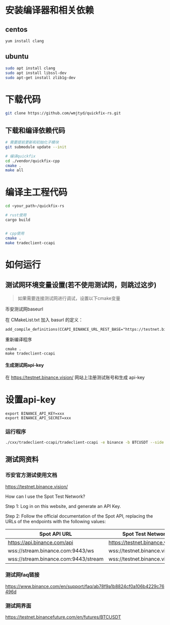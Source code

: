 # 安装编译器和相关依赖

## centos

`yum install clang`

## ubuntu

```bash
sudo apt install clang
sudo apt install libssl-dev
sudo apt-get install zlib1g-dev
```

# 下载代码
```bash
git clone https://github.com/wmjtyd/quickfix-rs.git
```

## 下载和编译依赖代码 
```bash
# 需要提前更新和初始化子模块
git submodule update --init

# 编译quickfix
cd ./vendor/quickfix-cpp
cmake .
make all
```

# 编译主工程代码
```bash
cd <your_path>/quickfix-rs

# rust使用 
cargo build


# cpp使用 
cmake .
make tradeclient-ccapi
```

# 如何运行

## 测试网环境变量设置(若不使用测试网，则跳过这步)

> 如果需要连接测试网进行调试，设置以下cmake变量

币安测试网baseurl

在 CMakeList.txt 加入 basurl 的定义：
```
add_compile_definitions(CCAPI_BINANCE_URL_REST_BASE="https://testnet.binance.vision/api")
```
重新编译程序
```
cmake .
make tradeclient-ccapi
```

#### 生成测试网api-key
在 https://testnet.binance.vision/ 网站上注册测试账号和生成 api-key


# 设置api-key
```
export BINANCE_API_KEY=xxx
export BINANCE_API_SECRET=xxx
```



### 运行程序
```bash
./cxx/tradeclient-ccapi/tradeclient-ccapi -e binance -b BTCUSDT --side 1 -q 0.123 -p 0.321 --stop_price 0.22 -t 1 -o 4
```

## 测试网资料
### 币安官方测试使用文档
https://testnet.binance.vision/

How can I use the Spot Test Network?

Step 1: Log in on this website, and generate an API Key.
 
Step 2: Follow the official documentation of the Spot API, replacing the URLs of the endpoints with the following values:

|Spot API URL|	Spot Test Network URL|
|----|----|
|https://api.binance.com/api|	https://testnet.binance.vision/api
|wss://stream.binance.com:9443/ws|	wss://testnet.binance.vision/ws|
|wss://stream.binance.com:9443/stream|	wss://testnet.binance.vision/stream|

### 测试网faq链接
https://www.binance.com/en/support/faq/ab78f9a1b8824cf0a106b4229c76496d

### 测试网界面
https://testnet.binancefuture.com/en/futures/BTCUSDT
